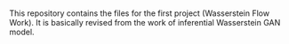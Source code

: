 ###

This repository contains the files for the first project (Wasserstein Flow Work). It is basically revised from the work of inferential Wasserstein GAN model.
